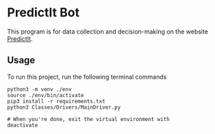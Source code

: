 # PredictIt Bot

This program is for data collection and decision-making on the website [PredictIt](https://predictit.com).

## Usage

To run this project, run the following terminal commands

```
python3 -m venv ./env
source ./env/bin/activate
pip3 install -r requirements.txt
python3 Classes/Drivers/MainDriver.py

# When you're done, exit the virtual environment with
deactivate
```

